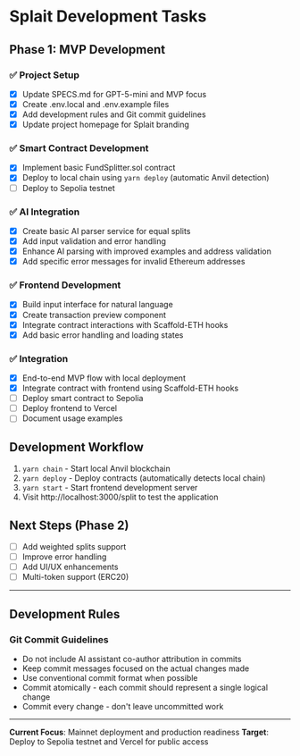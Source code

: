 # Splait Development Tasks

## Phase 1: MVP Development

### ✅ Project Setup
- [x] Update SPECS.md for GPT-5-mini and MVP focus
- [x] Create .env.local and .env.example files
- [x] Add development rules and Git commit guidelines
- [x] Update project homepage for Splait branding

### ✅ Smart Contract Development
- [x] Implement basic FundSplitter.sol contract
- [x] Deploy to local chain using `yarn deploy` (automatic Anvil detection)
- [ ] Deploy to Sepolia testnet

### ✅ AI Integration  
- [x] Create basic AI parser service for equal splits
- [x] Add input validation and error handling
- [x] Enhance AI parsing with improved examples and address validation
- [x] Add specific error messages for invalid Ethereum addresses

### ✅ Frontend Development
- [x] Build input interface for natural language
- [x] Create transaction preview component  
- [x] Integrate contract interactions with Scaffold-ETH hooks
- [x] Add basic error handling and loading states

### ✅ Integration
- [x] End-to-end MVP flow with local deployment
- [x] Integrate contract with frontend using Scaffold-ETH hooks
- [ ] Deploy smart contract to Sepolia
- [ ] Deploy frontend to Vercel
- [ ] Document usage examples

## Development Workflow
1. `yarn chain` - Start local Anvil blockchain
2. `yarn deploy` - Deploy contracts (automatically detects local chain)
3. `yarn start` - Start frontend development server
4. Visit http://localhost:3000/split to test the application

## Next Steps (Phase 2)
- [ ] Add weighted splits support
- [ ] Improve error handling
- [ ] Add UI/UX enhancements
- [ ] Multi-token support (ERC20)

---

## Development Rules

### Git Commit Guidelines
- Do not include AI assistant co-author attribution in commits
- Keep commit messages focused on the actual changes made
- Use conventional commit format when possible
- Commit atomically - each commit should represent a single logical change
- Commit every change - don't leave uncommitted work

---

**Current Focus**: Mainnet deployment and production readiness
**Target**: Deploy to Sepolia testnet and Vercel for public access